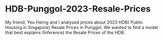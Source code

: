 # HDB-Punggol-2023-Resale-Prices
My friend, Yeu Herng and I analysed prices about 2023 HDB( Public Housing in Singapore) Resale Prices in Punggol. We wanted to find a model that best explains (Inference) the Resale Prices of the HDB.
